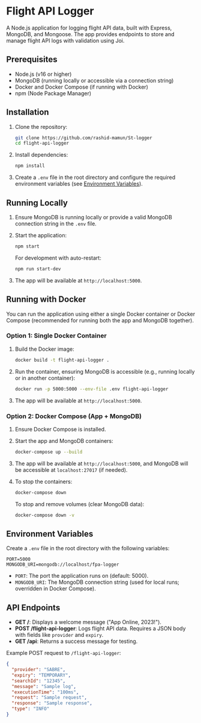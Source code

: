 # Flight API Logger
A Node.js application for logging flight API data, built with Express, MongoDB, and Mongoose. The app provides endpoints to store and manage flight API logs with validation using Joi.
## Prerequisites
- Node.js (v16 or higher)
- MongoDB (running locally or accessible via a connection string)
- Docker and Docker Compose (if running with Docker)
- npm (Node Package Manager)

## Installation
1. Clone the repository:
   ```bash
   git clone https://github.com/rashid-mamun/St-logger
   cd flight-api-logger
   ```

2. Install dependencies:
   ```bash
   npm install
   ```

3. Create a `.env` file in the root directory and configure the required environment variables (see [Environment Variables](#environment-variables)).

## Running Locally
1. Ensure MongoDB is running locally or provide a valid MongoDB connection string in the `.env` file.
2. Start the application:
   ```bash
   npm start
   ```
   For development with auto-restart:
   ```bash
   npm run start-dev
   ```

3. The app will be available at `http://localhost:5000`.

## Running with Docker
You can run the application using either a single Docker container or Docker Compose (recommended for running both the app and MongoDB together).

### Option 1: Single Docker Container
1. Build the Docker image:
   ```bash
   docker build -t flight-api-logger .
   ```

2. Run the container, ensuring MongoDB is accessible (e.g., running locally or in another container):
   ```bash
   docker run -p 5000:5000 --env-file .env flight-api-logger
   ```

3. The app will be available at `http://localhost:5000`.

### Option 2: Docker Compose (App + MongoDB)
1. Ensure Docker Compose is installed.
2. Start the app and MongoDB containers:
   ```bash
   docker-compose up --build
   ```

3. The app will be available at `http://localhost:5000`, and MongoDB will be accessible at `localhost:27017` (if needed).

4. To stop the containers:
   ```bash
   docker-compose down
   ```

   To stop and remove volumes (clear MongoDB data):
   ```bash
   docker-compose down -v
   ```

## Environment Variables
Create a `.env` file in the root directory with the following variables:

```
PORT=5000
MONGODB_URI=mongodb://localhost/fpa-logger
```

- `PORT`: The port the application runs on (default: 5000).
- `MONGODB_URI`: The MongoDB connection string (used for local runs; overridden in Docker Compose).

## API Endpoints
- **GET /**: Displays a welcome message ("App Online, 2023!").
- **POST /flight-api-logger**: Logs flight API data. Requires a JSON body with fields like `provider` and `expiry`.
- **GET /api**: Returns a success message for testing.

Example POST request to `/flight-api-logger`:
```json
{
  "provider": "SABRE",
  "expiry": "TEMPORARY",
  "searchId": "12345",
  "message": "Sample log",
  "executionTime": "100ms",
  "request": "Sample request",
  "response": "Sample response",
  "type": "INFO"
}
